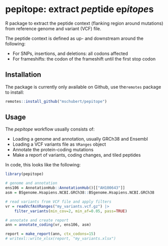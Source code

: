 pepitope: extract *pep*tide ep*itope*s
======================================

R package to extract the peptide context (flanking region around mutations)
from reference genome and variant (VCF) file.

The peptide context is defined as up- and downstream around the following:

* For SNPs, insertions, and deletions: all codons affected
* For frameshifts: the codon of the frameshift until the first stop codon

Installation
------------

The package is currently only available on Github, use the`remotes` package to
install:

```r
remotes::install_github("mschubert/pepitope")
```

Usage
-----

The _pepitope_ workflow usually consists of:

* Loading a genome and annotation, usually GRCh38 and Ensembl
* Loading a VCF variants file as `VRanges` object
* Annotate the protein-coding mutations
* Make a report of variants, coding changes, and tiled peptides

In code, this looks like the following:

```r
library(pepitope)

# genome and annotation
ens106 = AnnotationHub::AnnotationHub()[["AH100643"]]
asm = BSgenome.Hsapiens.NCBI.GRCh38::BSgenome.Hsapiens.NCBI.GRCh38

# read variants from VCF file and apply filters
vr = readVcfAsVRanges("my_variants.vcf.gz") |>
    filter_variants(min_cov=2, min_af=0.05, pass=TRUE)

# annotate and create report
ann = annotate_coding(vr, ens106, asm)

report = make_report(ann, ctx_codons=15)
# writexl::write_xlsx(report, "my_variants.xlsx")
```
